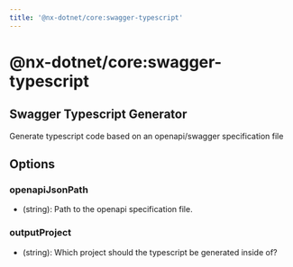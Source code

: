 ```yaml
---
title: '@nx-dotnet/core:swagger-typescript'
---
```


# @nx-dotnet/core:swagger-typescript

## Swagger Typescript Generator

Generate typescript code based on an openapi/swagger specification file

## Options

### <span className="required">openapiJsonPath</span>

- (string): Path to the openapi specification file.

### <span className="required">outputProject</span>

- (string): Which project should the typescript be generated inside of?
